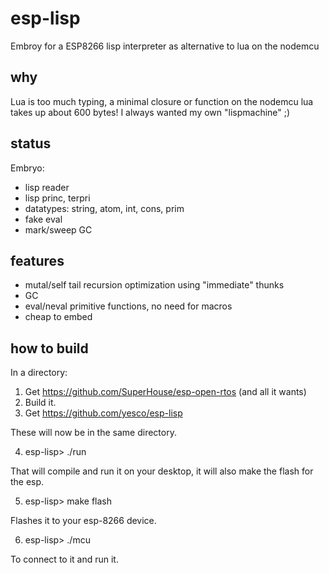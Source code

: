 # esp-lisp
Embroy for a ESP8266 lisp interpreter as alternative to lua on the nodemcu

## why

Lua is too much typing, a minimal closure or function on the nodemcu lua takes up about 600 bytes!
I always wanted my own "lispmachine" ;)

## status

Embryo:
- lisp reader
- lisp princ, terpri
- datatypes: string, atom, int, cons, prim
- fake eval
- mark/sweep GC

## features
- mutal/self tail recursion optimization using "immediate" thunks
- GC
- eval/neval primitive functions, no need for macros
- cheap to embed

## how to build

In a directory:

1. Get https://github.com/SuperHouse/esp-open-rtos (and all it wants)
2. Build it.
3. Get https://github.com/yesco/esp-lisp

These will now be in the same directory.

4. esp-lisp> ./run

That will compile and run it on your desktop, it will also make the flash for the esp.

5. esp-lisp> make flash

Flashes it to your esp-8266 device.

6. esp-lisp> ./mcu

To connect to it and run it.




